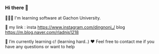 ### Hi there 👋

<!--
**dingnoni/dingnoni** is a ✨ _special_ ✨ repository because its `README.md` (this file) appears on your GitHub profile.

Here are some ideas to get you started:

- 🔭 I’m currently working on ...
- 🌱 I’m currently learning ...
- 👯 I’m looking to collaborate on ...
- 🤔 I’m looking for help with ...
- 💬 Ask me about ...
- 📫 How to reach me: ...
- 😄 Pronouns: ...
- ⚡ Fun fact: ...
-->

👩🏻‍💻 I'm learning software at Gachon University.

🔗 my link : insta https://www.instagram.com/dingnoni_/
              blog https://m.blog.naver.com/rladnjs1218

👀 I’m currently learning c! (learning hard..)
❤️ Feel free to contact me if you have any questions or want to help

